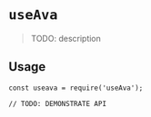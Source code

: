 # `useAva`

> TODO: description

## Usage

```
const useava = require('useAva');

// TODO: DEMONSTRATE API
```
